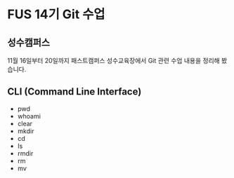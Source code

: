 # FUS 14기 Git 수업
## 성수캠퍼스
11월 16일부터 20일까지 패스트캠퍼스 성수교육장에서 Git 관련 수업 내용을 정리해 봤습니다.

## CLI (Command Line Interface)
- pwd
- whoami
- clear
- mkdir
- cd
- ls
- rmdir
- rm
- mv